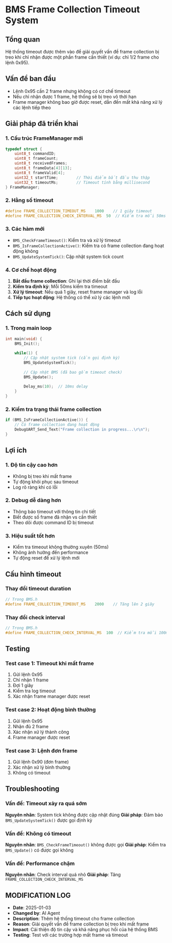 # BMS Frame Collection Timeout System

## Tổng quan
Hệ thống timeout được thêm vào để giải quyết vấn đề frame collection bị treo khi chỉ nhận được một phần frame cần thiết (ví dụ: chỉ 1/2 frame cho lệnh 0x95).

## Vấn đề ban đầu
- Lệnh 0x95 cần 2 frame nhưng không có cơ chế timeout
- Nếu chỉ nhận được 1 frame, hệ thống sẽ bị treo vô thời hạn
- Frame manager không bao giờ được reset, dẫn đến mất khả năng xử lý các lệnh tiếp theo

## Giải pháp đã triển khai

### 1. Cấu trúc FrameManager mới
```c
typedef struct {
    uint8_t commandID;
    uint8_t frameCount;
    uint8_t receivedFrames;
    uint8_t frameData[4][13];
    uint8_t frameValid[4];
    uint32_t startTime;        // Thời điểm bắt đầu thu thập
    uint32_t timeoutMs;        // Timeout tính bằng millisecond
} FrameManager;
```

### 2. Hằng số timeout
```c
#define FRAME_COLLECTION_TIMEOUT_MS    1000    // 1 giây timeout
#define FRAME_COLLECTION_CHECK_INTERVAL_MS  50  // Kiểm tra mỗi 50ms
```

### 3. Các hàm mới
- `BMS_CheckFrameTimeout()`: Kiểm tra và xử lý timeout
- `BMS_IsFrameCollectionActive()`: Kiểm tra có frame collection đang hoạt động không
- `BMS_UpdateSystemTick()`: Cập nhật system tick count

### 4. Cơ chế hoạt động
1. **Bắt đầu frame collection**: Ghi lại thời điểm bắt đầu
2. **Kiểm tra định kỳ**: Mỗi 50ms kiểm tra timeout
3. **Xử lý timeout**: Nếu quá 1 giây, reset frame manager và log lỗi
4. **Tiếp tục hoạt động**: Hệ thống có thể xử lý các lệnh mới

## Cách sử dụng

### 1. Trong main loop
```c
int main(void) {
    BMS_Init();
    
    while(1) {
        // Cập nhật system tick (cần gọi định kỳ)
        BMS_UpdateSystemTick();
        
        // Cập nhật BMS (đã bao gồm timeout check)
        BMS_Update();
        
        Delay_ms(10);  // 10ms delay
    }
}
```

### 2. Kiểm tra trạng thái frame collection
```c
if (BMS_IsFrameCollectionActive()) {
    // Có frame collection đang hoạt động
    DebugUART_Send_Text("Frame collection in progress...\r\n");
}
```

## Lợi ích

### 1. Độ tin cậy cao hơn
- Không bị treo khi mất frame
- Tự động khôi phục sau timeout
- Log rõ ràng khi có lỗi

### 2. Debug dễ dàng hơn
- Thông báo timeout với thông tin chi tiết
- Biết được số frame đã nhận vs cần thiết
- Theo dõi được command ID bị timeout

### 3. Hiệu suất tốt hơn
- Kiểm tra timeout không thường xuyên (50ms)
- Không ảnh hưởng đến performance
- Tự động reset để xử lý lệnh mới

## Cấu hình timeout

### Thay đổi timeout duration
```c
// Trong BMS.h
#define FRAME_COLLECTION_TIMEOUT_MS    2000    // Tăng lên 2 giây
```

### Thay đổi check interval
```c
// Trong BMS.h  
#define FRAME_COLLECTION_CHECK_INTERVAL_MS  100  // Kiểm tra mỗi 100ms
```

## Testing

### Test case 1: Timeout khi mất frame
1. Gửi lệnh 0x95
2. Chỉ nhận 1 frame
3. Đợi 1 giây
4. Kiểm tra log timeout
5. Xác nhận frame manager được reset

### Test case 2: Hoạt động bình thường
1. Gửi lệnh 0x95
2. Nhận đủ 2 frame
3. Xác nhận xử lý thành công
4. Frame manager được reset

### Test case 3: Lệnh đơn frame
1. Gửi lệnh 0x90 (đơn frame)
2. Xác nhận xử lý bình thường
3. Không có timeout

## Troubleshooting

### Vấn đề: Timeout xảy ra quá sớm
**Nguyên nhân**: System tick không được cập nhật đúng
**Giải pháp**: Đảm bảo `BMS_UpdateSystemTick()` được gọi định kỳ

### Vấn đề: Không có timeout
**Nguyên nhân**: `BMS_CheckFrameTimeout()` không được gọi
**Giải pháp**: Kiểm tra `BMS_Update()` có được gọi không

### Vấn đề: Performance chậm
**Nguyên nhân**: Check interval quá nhỏ
**Giải pháp**: Tăng `FRAME_COLLECTION_CHECK_INTERVAL_MS`

## MODIFICATION LOG
- **Date**: 2025-01-03
- **Changed by**: AI Agent
- **Description**: Thêm hệ thống timeout cho frame collection
- **Reason**: Giải quyết vấn đề frame collection bị treo khi mất frame
- **Impact**: Cải thiện độ tin cậy và khả năng phục hồi của hệ thống BMS
- **Testing**: Test với các trường hợp mất frame và timeout 